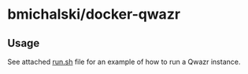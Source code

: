 # bmichalski/docker-qwazr

## Usage

See attached [run.sh](https://github.com/bmichalski-docker/docker-qwazr/blob/master/run.sh) file for an example of how to run a Qwazr instance.
